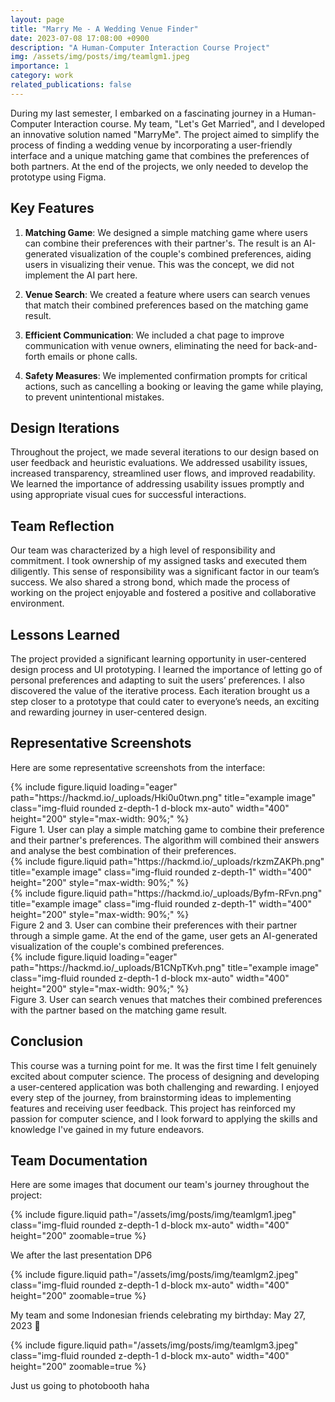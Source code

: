```yaml
---
layout: page
title: "Marry Me - A Wedding Venue Finder"
date: 2023-07-08 17:08:00 +0900
description: "A Human-Computer Interaction Course Project" 
img: /assets/img/posts/img/teamlgm1.jpeg
importance: 1
category: work
related_publications: false
---
```

During my last semester, I embarked on a fascinating journey in a Human-Computer Interaction course. My team, "Let's Get Married", and I developed an innovative solution named "MarryMe". The project aimed to simplify the process of finding a wedding venue by incorporating a user-friendly interface and a unique matching game that combines the preferences of both partners. At the end of the projects, we only  needed to develop the prototype using Figma.

## Key Features

1. **Matching Game**: We designed a simple matching game where users can combine their preferences with their partner's. The result is an AI-generated visualization of the couple's combined preferences, aiding users in visualizing their venue. This was the concept, we did not implement the AI part here. 

2. **Venue Search**: We created a feature where users can search venues that match their combined preferences based on the matching game result. 

3. **Efficient Communication**: We included a chat page to improve communication with venue owners, eliminating the need for back-and-forth emails or phone calls.

4. **Safety Measures**: We implemented confirmation prompts for critical actions, such as cancelling a booking or leaving the game while playing, to prevent unintentional mistakes.

## Design Iterations

Throughout the project, we made several iterations to our design based on user feedback and heuristic evaluations. We addressed usability issues, increased transparency, streamlined user flows, and improved readability. We learned the importance of addressing usability issues promptly and using appropriate visual cues for successful interactions.

## Team Reflection

Our team was characterized by a high level of responsibility and commitment. I took ownership of my assigned tasks and executed them diligently. This sense of responsibility was a significant factor in our team’s success. We also shared a strong bond, which made the process of working on the project enjoyable and fostered a positive and collaborative environment.

## Lessons Learned

The project provided a significant learning opportunity in user-centered design process and UI prototyping. I learned the importance of letting go of personal preferences and adapting to suit the users’ preferences. I also discovered the value of the iterative process. Each iteration brought us a step closer to a prototype that could cater to everyone’s needs, an exciting and rewarding journey in user-centered design.

## Representative Screenshots

Here are some representative screenshots from the interface:

<div class="row">
    <div class="col-sm mt-3 mt-md-0">
        {% include figure.liquid loading="eager" path="https://hackmd.io/_uploads/Hki0u0twn.png" title="example image" class="img-fluid rounded z-depth-1 d-block mx-auto" width="400" height="200" style="max-width: 90%;" %}
    </div>
</div>
<div class="caption">
    Figure 1. User can play a simple matching game to combine their preference and their partner's preferences. The algorithm will combined their answers and analyse the best combination of their preferences.
</div>

<div class="row mt-3">
    <div class="col-sm mt-3 mt-md-0">
        {% include figure.liquid path="https://hackmd.io/_uploads/rkzmZAKPh.png" title="example image" class="img-fluid rounded z-depth-1" width="400" height="200" style="max-width: 90%;" %}
    </div>
    <div class="col-sm mt-3 mt-md-0">
        {% include figure.liquid path="https://hackmd.io/_uploads/Byfm-RFvn.png" title="example image" class="img-fluid rounded z-depth-1" width="400" height="200" style="max-width: 90%;" %}
    </div>
</div>
<div class="caption">
    Figure 2 and 3. User can combine their preferences with their partner through a simple game. At the end of the game, user gets an AI-generated visualization of the couple's combined preferences.
</div>

<div class="row">
    <div class="col-sm mt-3 mt-md-0">
        {% include figure.liquid loading="eager" path="https://hackmd.io/_uploads/B1CNpTKvh.png" title="example image" class="img-fluid rounded z-depth-1 d-block mx-auto" width="400" height="200" style="max-width: 90%;" %}
    </div>
</div>
<div class="caption">
    Figure 3. User can search venues that matches their combined preferences with the partner based on the matching game result.    
</div>


## Conclusion

This course was a turning point for me. It was the first time I felt genuinely excited about computer science. The process of designing and developing a user-centered application was both challenging and rewarding. I enjoyed every step of the journey, from brainstorming ideas to implementing features and receiving user feedback. This project has reinforced my passion for computer science, and I look forward to applying the skills and knowledge I've gained in my future endeavors.

## Team Documentation

Here are some images that document our team's journey throughout the project:

<div class="row mt-3">
    <div class="col-sm mt-3 mt-md-0">
        {% include figure.liquid path="/assets/img/posts/img/teamlgm1.jpeg" class="img-fluid rounded z-depth-1 d-block mx-auto" width="400" height="200" zoomable=true %}
    </div>
</div>

We after the last presentation DP6

<div class="row mt-3">
    <div class="col-sm mt-3 mt-md-0">
        {% include figure.liquid path="/assets/img/posts/img/teamlgm2.jpeg" class="img-fluid rounded z-depth-1 d-block mx-auto" width="400" height="200" zoomable=true %}
    </div>
</div>

My team and some Indonesian friends celebrating my birthday: May 27, 2023 🥹

<div class="row mt-3">
    <div class="col-sm mt-3 mt-md-0">
        {% include figure.liquid path="/assets/img/posts/img/teamlgm3.jpeg" class="img-fluid rounded z-depth-1 d-block mx-auto" width="400" height="200" zoomable=true %}
    </div>
</div>

Just us going to photobooth haha
